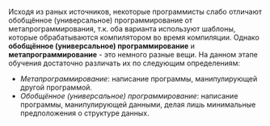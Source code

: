 Исходя из раных источников, некоторые программисты слабо отличают обобщённое (универсальное) программирование от метапрограммирования, т.к. оба варианта используют шаблоны, которые обрабатываются компилятором во время компиляции. Однако **обобщённое (универсальное) программирование** и **метапрограммирование** - это немного разные вещи. На данном этапе обучения достаточно различать их по следующим определениям:
- _Метапрограммирование_: написание программы, манипулирующей другой программой.
- _Обобщённое (универсальное) программирование_: написание программы, манипулирующей данными, делая лишь минимальные предположения о структуре данных.